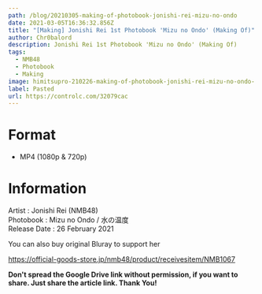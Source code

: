 ```yaml
---
path: /blog/20210305-making-of-photobook-jonishi-rei-mizu-no-ondo
date: 2021-03-05T16:36:32.856Z
title: "[Making] Jonishi Rei 1st Photobook 'Mizu no Ondo' (Making Of)"
author: Chr0balord
description: Jonishi Rei 1st Photobook 'Mizu no Ondo' (Making Of)
tags:
  - NMB48
  - Photobook
  - Making
image: himitsupro-210226-making-of-photobook-jonishi-rei-mizu-no-ondo-.mp4_thumbs.jpg
label: Pasted
url: https://controlc.com/32079cac
---
```

# Format

* MP4 (1080p & 720p)

# Information

Artist : Jonishi Rei (NMB48)\
Photobook : Mizu no Ondo / 水の温度\
Release Date : 26 February 2021

You can also buy original Bluray to support her[](https://www.amazon.co.jp/dp/B08T147NDF)

<https://official-goods-store.jp/nmb48/product/receivesitem/NMB1067>

**Don't spread the Google Drive link without permission, if you want to share. Just share the article link. Thank You!**